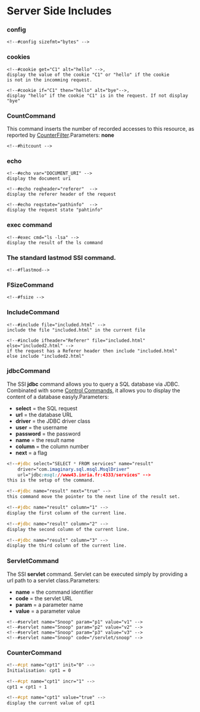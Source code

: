 # Server Side Includes

### config

```markup
<!--#config sizefmt="bytes" -->
```

### cookies

```markup
<!--#cookie get="C1" alt="hello" -->, 
display the value of the cookie "C1" or "hello" if the cookie 
is not in the incomming request.

<!--#cookie if="C1" then="hello" alt="bye"-->, 
display "hello" if the cookie "C1" is in the request. If not display "bye"
```

### **CountCommand**

This command inserts the number of recorded accesses to this resource, as reported by [CounterFilter](https://www.w3.org/Jigsaw/Doc/Reference/org.w3c.jigsaw.filters.CounterFilter.html).Parameters: **none**

```
<!--#hitcount -->
```

### **echo**

```markup
<!--#echo var="DOCUMENT_URI" -->
display the document uri

<!--#echo reqheader="referer"  -->
display the referer header of the request

<!--#echo reqstate="pathinfo"  -->
display the request state "pahtinfo"
```

### exec command

```
<!--#exec cmd="ls -lsa" -->
display the result of the ls command
```

### The standard **lastmod** SSI command.

```
<!--#flastmod-->
```

### **FSizeCommand**

```
<!--#fsize -->
```

### **IncludeCommand**

```markup
<!--#include file="included.html" -->
include the file "included.html" in the current file

<!--#include ifheader="Referer" file="included.html" else="included2.html" -->
if the request has a Referer header then include "included.html"
else include "included2.html"
```

### **jdbcCommand**

The SSI **jdbc** command allows you to query a SQL database via JDBC. Combinated with some [Control Commands](https://www.w3.org/Jigsaw/Doc/User/SSI.html#controls), it allows you to display the content of a database easyly.Parameters:

* **select** = the SQL request
* **url** = the database URL
* **driver** = the JDBC driver class
* **user** = the username
* **password** = the password
* **name** = the result name
* **column** = the column number
* **next** = a flag



```css
<!--#jdbc select="SELECT * FROM services" name="result"
    driver="com.imaginary.sql.msql.MsqlDriver" 
    url="jdbc:msql://www43.inria.fr:4333/services" -->
this is the setup of the command.

<!--#jdbc name="result" next="true" -->
this command move the pointer to the next line of the result set.

<!--#jdbc name="result" column="1" -->
display the first column of the current line.

<!--#jdbc name="result" column="2" -->
display the second column of the current line.

<!--#jdbc name="result" column="3" -->
display the third column of the current line.
```

### **ServletCommand**

The SSI **servlet** command. Servlet can be executed simply by providing a url path to a servlet class.Parameters:

* **name** = the command identifier
* **code** = the servlet URL
* **param** = a parameter name
* **value** = a parameter value

```
<!--#servlet name="Snoop" param="p1" value="v1" -->
<!--#servlet name="Snoop" param="p2" value="v2" -->
<!--#servlet name="Snoop" param="p3" value="v3" -->
<!--#servlet name="Snoop" code="/servlet/snoop" -->
```

### **CounterCommand**

```css
<!--#cpt name="cpt1" init="0" -->
Initialisation: cpt1 = 0

<!--#cpt name="cpt1" incr="1" -->
cpt1 = cpt1 + 1

<!--#cpt name="cpt1" value="true" -->
display the current value of cpt1
```
